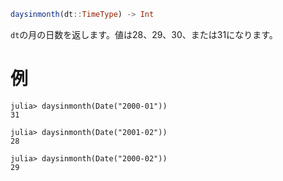 ```julia
daysinmonth(dt::TimeType) -> Int
```

`dt`の月の日数を返します。値は28、29、30、または31になります。

# 例

```jldoctest
julia> daysinmonth(Date("2000-01"))
31

julia> daysinmonth(Date("2001-02"))
28

julia> daysinmonth(Date("2000-02"))
29
```
